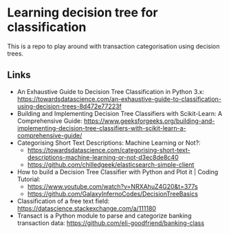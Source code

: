 # Learning decision tree for classification

This is a repo to play around with transaction categorisation using decision trees.

## Links

* An Exhaustive Guide to Decision Tree Classification in Python 3.x: https://towardsdatascience.com/an-exhaustive-guide-to-classification-using-decision-trees-8d472e77223f
* Building and Implementing Decision Tree Classifiers with Scikit-Learn: A Comprehensive Guide: https://www.geeksforgeeks.org/building-and-implementing-decision-tree-classifiers-with-scikit-learn-a-comprehensive-guide/
* Categorising Short Text Descriptions: Machine Learning or Not?:
    * https://towardsdatascience.com/categorising-short-text-descriptions-machine-learning-or-not-d3ec8de8c40
    * https://github.com/chilledgeek/elasticsearch-simple-client
*  How to build a Decision Tree Classifier with Python and Plot it | Coding Tutorial:
    * https://www.youtube.com/watch?v=NRXAhuZ4G20&t=377s
    * https://github.com/GalaxyInfernoCodes/DecisionTreeBasics
* Classification of a free text field: https://datascience.stackexchange.com/a/111180
* Transact is a Python module to parse and categorize banking transaction data: https://github.com/eli-goodfriend/banking-class
